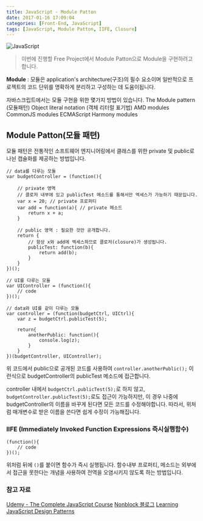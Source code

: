 ```yaml
---
title: JavaScript - Module Patton
date: 2017-01-16 17:09:04
categories: [Front-End, JavaScript]
tags: [JavaScript, Module Patton, IIFE, Closure]
---
```


![JavaScript](/image/js.png)

> 이번에 진행할 Free Project에서 Module Patton으로 Module을 구현하려고 합니다.

**Module** : 모듈은 application's architecture(구조)의 필수 요소이며 일반적으로 프로젝트의 코드 단위를 명확하게 분리하고 구성하는 데 도움이됩니다.

자바스크립트에서는 모듈 구현을 위한 몇가지 방법이 있습니다.
The Module pattern (모듈패턴)
Object literal notation (객체 리터럴 표기법)
AMD modules
CommonJS modules
ECMAScript Harmony modules

## Module Patton(모듈 패텬)
모듈 패턴은 전통적인 소프트웨어 엔지니어링에서 클래스를 위한 private 및 public로 나뉜 캡슐화를 제공하는 방법입니다.

```
// data를 다루는 모듈
var budgetController = (function(){

	// private 영역
	// 클로저 내부에 있고 publicTest 메소드를 통해서만 엑세스가 가능하기 때문입니다.
	var x = 20; // private 프로퍼티
	var add = function(a){ // private 메소드
		return x + a;
	}

	// public 영역 : 필요한 것만 공개합니다.
	return {
		// 항상 x와 add에 엑세스하므로 클로저(closure)가 생성됩니다.
		publicTest: function(b){
			return add(b);
		}
	}
})();

// UI를 다루는 모듈
var UIController = (function(){
	// code
})();

// data와 UI를 같이 다루는 모듈
var controller = (function(budgetCtrl, UICtrl){
	var z = budgetCtrl.publicTest(5);

	return{
		anotherPublic: function(){
			console.log(z);
		}
	}
})(budgetController, UIController);
```

위 코드에서 public으로 공개된 코드를 사용하여 `controller.anotherPublic();` 이런식으로 budgetController의 publicTest 메소드에 접근합니다.

controller 내에서 `budgetCtrl.publicTest(5);`로 하지 않고, `budgetController.publicTest(5);`로도 접근이 가능하지만, 이 경우 나중에 budgetController의 이름을 바꾸게 된다면 모든 코드를 수정해야합니다.
따라서, 위처럼 매개변수로 받은 이름을 쓴다면 쉽게 수정이 가능해집니다.

### IIFE (Immediately Invoked Function Expressions 즉시실행함수)
```
(function(){
	// code
})();
```

위처럼 뒤에 `()`를 붙이면 함수가 즉시 실행됩니다.
함수내부 프로퍼티, 메소드는 외부에서 접근을 못한다는 개념을 사용하여 전역을 오염시키지 않도록 하는 방법입니다.

### 참고 자료
[Udemy - The Complete JavaScript Course](https://www.udemy.com/the-complete-javascript-course/learn/v4/overview)
[Nonblock 블로그](http://blog.javarouka.me/2012/02/javascripts-pattern-2-module-pattern.html)
[Learning JavaScript Design Patterns](https://addyosmani.com/resources/essentialjsdesignpatterns/book/#modulepatternjavascript)
